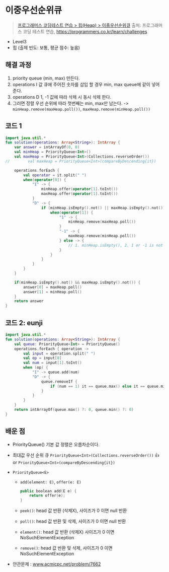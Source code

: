 # 이중우선순위큐

> [프로그래머스 코딩테스트 연습 > 힙(Heap) > 이중우선순위큐](https://programmers.co.kr/learn/courses/30/lessons/42628)
> 출처: 프로그래머스 코딩 테스트 연습, https://programmers.co.kr/learn/challenges

- Level3
- 힙 (출제 빈도: 보통, 평균 점수: 높음)

## 해결 과정

1. priority queue (min, max) 만든다.
2. operations I 값 큐에 주어진 숫자를 삽입 할 경우 min, max queue에 같이 넣어 준다.
3. operations D 1, -1 값에 따라 삭제 시 동시 삭제 한다.
4. 그러면 정렬 우선 순위에 따라 첫번째는 min, max만 남는다.
   -> `minHeap.remove(maxHeap.poll())`, `maxHeap.remove(minHeap.poll())`

## 코드 1

```kotlin
import java.util.*
fun solution(operations: Array<String>): IntArray {
    var answer = intArrayOf(0, 0)
    val minHeap = PriorityQueue<Int>()
    val maxHeap = PriorityQueue<Int>(Collections.reverseOrder())
//        val maxHeap = PriorityQueue<Int>(compareByDescending{it})

    operations.forEach {
        val operator = it.split(" ")
        when(operator[0]) {
            "I" -> {
                minHeap.offer(operator[1].toInt())
                maxHeap.offer(operator[1].toInt())
            }
            "D" -> {
                if (minHeap.isEmpty().not() || maxHeap.isEmpty().not()) {
                    when(operator[1]) {
                        "1" -> {
                            minHeap.remove(maxHeap.poll())
                        }
                        "-1" -> {
                            maxHeap.remove(minHeap.poll())
                        } else -> {
                            // 1. minHeap.isEmpty(), 2. 1 or -1 is not
                        }
                    }
                }
            }
        }
    }

    if(minHeap.isEmpty().not() && maxHeap.isEmpty().not()) {
        answer[0] = maxHeap.poll()
        answer[1] = minHeap.poll()
    }
    return answer
}
```

## 코드 2: eunji

```kotlin
import java.util.*
fun solution(operations: Array<String>): IntArray {
    val queue: PriorityQueue<Int> = PriorityQueue()
    operations.forEach { operation ->
        val input = operation.split(" ")
        val op = input[0]
        val num = input[1].toInt()
        when (op) {
            "I" -> queue.add(num)
            "D" -> {
                queue.removeIf {
                    if (num == 1) it == queue.max() else it == queue.min()
                }
            }
        }
    }
    return intArrayOf(queue.max() ?: 0, queue.min() ?: 0)
}
```

## 배운 점

- PriorityQueue<Int>() 기본 값 정렬은 오름차순이다.
- 최대값 우선 순위 큐 `PriorityQueue<Int>(Collections.reverseOrder())` 👍 or `PriorityQueue<Int>(compareByDescending{it})`

- `PriorityQueue<E>`

  - `add(element: E)`, `offer(e: E)`

    ```kotlin
    public boolean add(E e) {
        return offer(e);
    }
    ```

  - `peek()`: head 값 반환 (삭제X), 사이즈가 0 이면 null 반환
  - `poll()`: head 값 반환 및 삭제, 사이즈가 0 이면 null 반환

  - `element()`: head 값 반환 (삭제X) 사이즈가 0 이면 NoSuchElementException
  - `remove()`: head 값 반환 및 삭제, 사이즈가 0 이면 NoSuchElementException

- 얀관문제 : www.acmicpc.net/problem/7662
